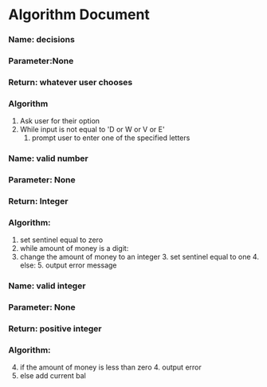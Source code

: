 # Algorithm Document
### Name: decisions
### Parameter:None
### Return: whatever user chooses 
### Algorithm
1. Ask user for their option 
2.  While input is not equal to 'D or W or V or E' 
    1. prompt user to enter one of the specified letters
### Name: valid number
### Parameter: None
### Return: Integer
### Algorithm:
1.  set sentinel equal to zero 
1.  while amount of money is a digit:
2. change the amount of money to an integer
      3. set sentinel equal to one
          4. else: 
          5. output error message
### Name: valid integer
### Parameter: None
### Return: positive integer
### Algorithm:
4. if the amount of money is less than zero
   4. output error
5. else add current bal

